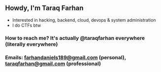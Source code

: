 ## Howdy, I'm Taraq Farhan

- Interested in hacking, backend, cloud, devops & system administration
- I do CTFs btw


### How to reach me? It's actually **@taraqfarhan** everywhere (literally everywhere)
### Emails: farhandaniels189@gmail.com (personal), taraqfarhan@gmail.com (professional)
